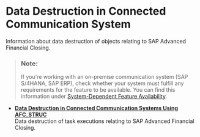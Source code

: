 <!-- loiof8c9706923894c5b9938aae2d0d7144b -->

# Data Destruction in Connected Communication System

Information about data destruction of objects relating to SAP Advanced Financial Closing.

> ### Note:  
> If you're working with an on-premise communication system \(SAP S/4HANA, SAP ERP\), check whether your system must fulfill any requirements for the feature to be available. You can find this information under [System-Dependent Feature Availability](../Connectivity/system-dependent-feature-availability-0465d8f.md).

-   **[Data Destruction in Connected Communication Systems Using AFC\_STRUC](data-destruction-in-connected-communication-systems-using-afc-struc-3cd5b65.md "Data destruction of task executions relating to SAP Advanced
                                                  Financial Closing.")**  
Data destruction of task executions relating to SAP Advanced Financial Closing.

